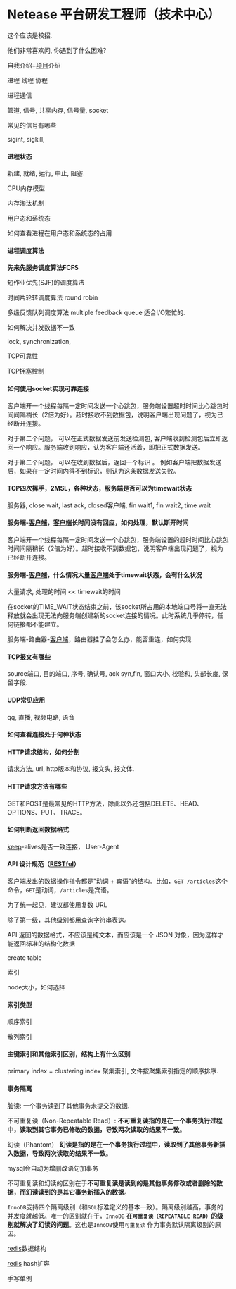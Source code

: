 # Netease 平台研发工程师（技术中心）

这个应该是校招.

他们非常喜欢问, 你遇到了什么困难? 



自我介绍+[项目]()介绍 

进程 线程 协程 

进程通信 

管道, 信号, 共享内存, 信号量, socket

常见的信号有哪些 

sigint, sigkill, 

#### 进程状态 

新建, 就绪, 运行, 中止, 阻塞. 

CPU内存模型 



内存淘汰机制 



用户态和系统态 

如何查看进程在用户态和系统态的占用 



#### 进程调度算法 

**先来先服务调度算法FCFS**

短作业优先(SJF)的调度算法

时间片轮转调度算法 round robin 

多级反馈队列调度算法 multiple feedback queue 适合I/O繁忙的. 



如何解决并发数据不一致 

lock,  synchronization, 



TCP可靠性 





TCP拥塞控制 



#### 如何使用socket实现可靠连接 

客户端开一个线程每隔一定时间发送一个心跳包，服务端设置超时时间比心跳包时间间隔稍长（2倍为好）。超时接收不到数据包，说明客户端出现问题了，视为已经断开连接。

对于第二个问题， 可以在正式数据发送前发送检测包, 客户端收到检测包后立即返回一个响应。服务端收到响应，认为客户端还活着，即把正式数据发送。

对于第二个问题， 可以在收到数据后，返回一个标识 。 例如客户端把数据发送后，如果在一定时间内得不到标识，则认为这条数据发送失败。



#### TCP四次挥手，2MSL，各种状态，服务端是否可以为timewait状态 

服务器,  close wait, last ack,  closed客户端,  fin wait1, fin wait2, time wait 

#### 服务端-[客户端]()，[客户端]()长时间没有回应，如何处理，默认断开时间

 客户端开一个线程每隔一定时间发送一个心跳包，服务端设置的超时时间比心跳包时间间隔稍长（2倍为好）。超时接收不到数据包，说明客户端出现问题了，视为已经断开连接。

#### 服务端-[客户端]()，什么情况大量[客户端]()处于timewait状态，会有什么状况 

大量请求, 处理的时间 << timewait的时间

在socket的TIME_WAIT状态结束之前，该socket所占用的本地端口号将一直无法释放就会出现无法向服务端创建新的socket连接的情况。此时系统几乎停转，任何链接都不能建立。





服务端-路由器-[客户端]()，路由器挂了会怎么办，能否重连，如何实现 







#### TCP报文有哪些 

source端口, 目的端口, 序号, 确认号, ack syn,fin, 窗口大小, 校验和, 头部长度, 保留字段.



#### UDP常见应用 

qq, 直播, 视频电路,  语音

#### 如何查看连接处于何种状态 



#### HTTP请求结构，如何分割 

请求方法,  url, http版本和协议,  报文头, 报文体. 





#### HTTP请求方法有哪些 

GET和POST是最常见的HTTP方法，除此以外还包括DELETE、HEAD、OPTIONS、PUT、TRACE。



#### 如何判断返回数据格式 



[keep]()-alives是否一致连接， User-Agent 



#### API 设计规范（[RESTful](https://www.ruanyifeng.com/blog/2018/10/restful-api-best-practices.html)） 

客户端发出的数据操作指令都是"动词 + 宾语"的结构。比如，`GET /articles`这个命令，`GET`是动词，`/articles`是宾语。

为了统一起见，建议都使用复数 URL

除了第一级，其他级别都用查询字符串表达。

API 返回的数据格式，不应该是纯文本，而应该是一个 JSON 对象，因为这样才能返回标准的结构化数据



create table 



索引 





node大小，如何选择 



#### 索引类型 

顺序索引

散列索引



#### 主键索引和其他索引区别，结构上有什么区别 

primary index = clustering index 聚集索引,   文件按聚集索引指定的顺序排序. 



#### 事务隔离 

脏读: 一个事务读到了其他事务未提交的数据.

不可重复读（Non-Repeatable Read）: **不可重复读指的是在一个事务执行过程中，读取到其它事务已修改的数据，导致两次读取的结果不一致**。

幻读（Phantom） **幻读是指的是在一个事务执行过程中，读取到了其他事务新插入数据，导致两次读取的结果不一致**。

mysql会自动为增删改语句加事务

不可重复读和幻读的区别在于**不可重复读是读到的是其他事务修改或者删除的数据，而幻读读到的是其它事务新插入的数据**。

`InnoDB`支持四个隔离级别（和`SQL`标准定义的基本一致）。隔离级别越高，事务的并发度就越低。唯一的区别就在于，`InnoDB` **在`可重复读（REPEATABLE READ）`的级别就解决了幻读的问题**。这也是`InnoDB`使用`可重复读` 作为事务默认隔离级别的原因。





[redis]()数据结构 

[redis]() hash扩容 

手写单例

